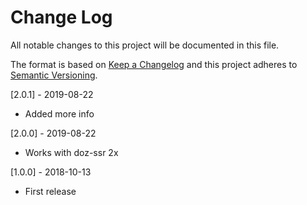 # Change Log
All notable changes to this project will be documented in this file.

The format is based on [Keep a Changelog](http://keepachangelog.com/)
and this project adheres to [Semantic Versioning](http://semver.org/).

[2.0.1] - 2019-08-22
- Added more info

[2.0.0] - 2019-08-22
- Works with doz-ssr 2x

[1.0.0] - 2018-10-13
- First release